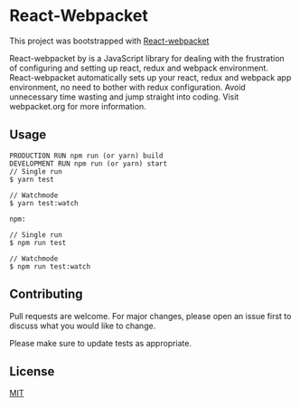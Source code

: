 

# React-Webpacket
This project was bootstrapped with [React-webpacket](https://www.npmjs.com/package/react-webpacket "React-webpacket")

React-webpacket by is a JavaScript library for dealing with the frustration of configuring and setting up react, redux and webpack environment. React-webpacket automatically sets up your react, redux and webpack app environment, no need to bother with redux configuration. Avoid unnecessary time wasting and jump straight into coding. Visit webpacket.org for more information.


## Usage
```node
PRODUCTION RUN npm run (or yarn) build
DEVELOPMENT RUN npm run (or yarn) start 
// Single run
$ yarn test

// Watchmode
$ yarn test:watch

npm:

// Single run
$ npm run test

// Watchmode
$ npm run test:watch
```

## Contributing
Pull requests are welcome. For major changes, please open an issue first to discuss what you would like to change. 

Please make sure to update tests as appropriate.

## License
[MIT](https://choosealicense.com/licenses/mit/)